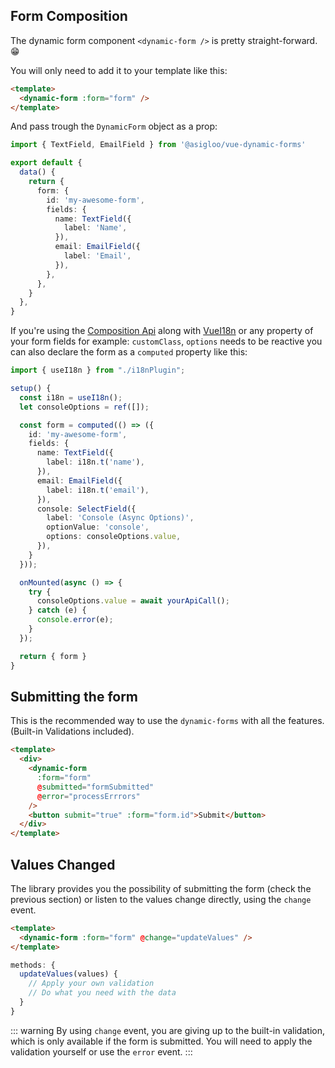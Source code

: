 ## Form Composition

The dynamic form component `<dynamic-form />` is pretty straight-forward. 😁

<form-composition-options-api />

You will only need to add it to your template like this:

```html
<template>
  <dynamic-form :form="form" />
</template>
```

And pass trough the `DynamicForm` object as a prop:

```typescript
import { TextField, EmailField } from '@asigloo/vue-dynamic-forms'

export default {
  data() {
    return {
      form: {
        id: 'my-awesome-form',
        fields: {
          name: TextField({
            label: 'Name',
          }),
          email: EmailField({
            label: 'Email',
          }),
        },
      },
    }
  },
}
```

If you're using the [Composition Api](https://v3.vuejs.org/api/composition-api.html) along with [VueI18n](https://kazupon.github.io/vue-i18n/) or any property of your form fields for example: `customClass`, `options` needs to be reactive you can also declare the form as a `computed` property like this:

```typescript
import { useI18n } from "./i18nPlugin";

setup() {
  const i18n = useI18n();
  let consoleOptions = ref([]);

  const form = computed(() => ({
    id: 'my-awesome-form',
    fields: {
      name: TextField({
        label: i18n.t('name'),
      }),
      email: EmailField({
        label: i18n.t('email'),
      }),
      console: SelectField({
        label: 'Console (Async Options)',
        optionValue: 'console',
        options: consoleOptions.value,
      }),
    }
  }));

  onMounted(async () => {
    try {
      consoleOptions.value = await yourApiCall();
    } catch (e) {
      console.error(e);
    }
  });

  return { form }
}
```

## Submitting the form

This is the recommended way to use the `dynamic-forms` with all the features. (Built-in Validations included).

```html
<template>
  <div>
    <dynamic-form
      :form="form"
      @submitted="formSubmitted"
      @error="processErrrors"
    />
    <button submit="true" :form="form.id">Submit</button>
  </div>
</template>
```

## Values Changed

The library provides you the possibility of submitting the form (check the previous section) or listen to the values change directly, using the `change` event.

```html
<template>
  <dynamic-form :form="form" @change="updateValues" />
</template>
```

```js
methods: {
  updateValues(values) {
    // Apply your own validation
    // Do what you need with the data
  }
}
```

::: warning
By using `change` event, you are giving up to the built-in validation, which is only available if the form is submitted. You will need to apply the validation yourself or use the `error` event.
:::
